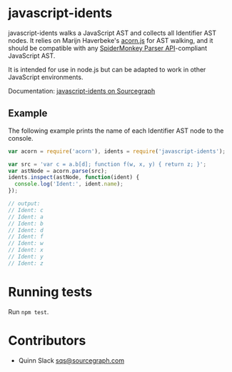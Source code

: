 javascript-idents
=================

javascript-idents walks a JavaScript AST and collects all Identifier AST nodes. It relies on Marijn
Haverbeke's [acorn.js](http://marijnhaverbeke.nl/acorn/) for AST walking, and it should be
compatible with any [SpiderMonkey Parser
API](https://developer.mozilla.org/en-US/docs/SpiderMonkey/Parser_API)-compliant JavaScript AST.

It is intended for use in node.js but can be adapted to work in other JavaScript environments.

Documentation: [javascript-idents on Sourcegraph](https://sourcegraph.com/repos/github.com/sourcegraph/javascript-idents)

Example
-------

The following example prints the name of each Identifier AST node to the console.

```javascript
var acorn = require('acorn'), idents = require('javascript-idents');

var src = 'var c = a.b[d]; function f(w, x, y) { return z; }';
var astNode = acorn.parse(src);
idents.inspect(astNode, function(ident) {
  console.log('Ident:', ident.name);
});

// output:
// Ident: c
// Ident: a
// Ident: b
// Ident: d
// Ident: f
// Ident: w
// Ident: x
// Ident: y
// Ident: z
```


Running tests
=============

Run `npm test`.


Contributors
============

* Quinn Slack <sqs@sourcegraph.com>
